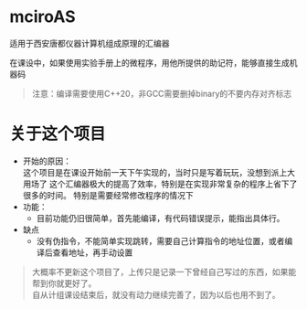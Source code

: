 # mciroAS
 适用于西安唐都仪器计算机组成原理的汇编器

 在课设中，如果使用实验手册上的微程序，用他所提供的助记符，能够直接生成机器码
 > 注意：编译需要使用C++20，非GCC需要删掉binary的不要内存对齐标志

# 关于这个项目
- 开始的原因：  
 这个项目是在课设开始前一天下午实现的，当时只是写着玩玩，没想到派上大用场了
 这个汇编器极大的提高了效率，特别是在实现非常复杂的程序上省下了很多的时间。
 特别是需要经常修改程序的情况下
- 功能：
  - 目前功能仍旧很简单，首先能编译，有代码错误提示，能指出具体行。
- 缺点  
  - 没有伪指令，不能简单实现跳转，需要自己计算指令的地址位置，或者编译后查看地址，再手动设置
> 大概率不更新这个项目了，上传只是记录一下曾经自己写过的东西，如果能帮到你就更好了。  
> 自从计组课设结束后，就没有动力继续完善了，因为以后也用不到了。

